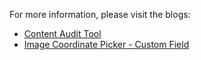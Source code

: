 For more information, please visit the blogs:
* [Content Audit Tool](https://buoctrenmay.wordpress.com/2017/02/19/content-audit-tool/)
* [Image Coordinate Picker - Custom Field](https://buoctrenmay.wordpress.com/2017/03/10/sitecore-custom-field-image-coordinate-picker/)